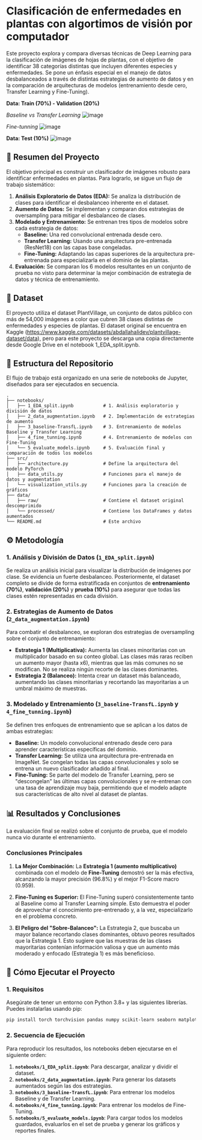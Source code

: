 # Clasificación de enfermedades en plantas con algortimos de visión por computador 

Este proyecto explora y compara diversas técnicas de Deep Learning para la clasificación de imágenes de hojas de plantas, con el objetivo de identificar 38 categorías distintas que incluyen diferentes especies y enfermedades. Se pone un énfasis especial en el manejo de datos desbalanceados a través de distintas estrategias de aumento de datos y en la comparación de arquitecturas de modelos (entrenamiento desde cero, Transfer Learning y Fine-Tuning).

**Data: Train (70%) - Validation (20%)**

*Baseline vs Transfer Learning*
![image](https://github.com/user-attachments/assets/327649b6-a0ea-4e7c-b541-d92f7ac65148)

*Fine-tunning*
![image](https://github.com/user-attachments/assets/b76ad6ac-0280-41ad-a935-03dbda9535a3)

**Data: Test (10%)**
![image](https://github.com/user-attachments/assets/ceb90e9d-ca55-4b79-9739-1b601c7d6dc4)


## 📝 Resumen del Proyecto
El objetivo principal es construir un clasificador de imágenes robusto para identificar enfermedades en plantas. Para lograrlo, se sigue un flujo de trabajo sistemático:
1.  **Análisis Exploratorio de Datos (EDA):** Se analiza la distribución de clases para identificar el desbalanceo inherente en el dataset.
2.  **Aumento de Datos:** Se implementan y comparan dos estrategias de oversampling para mitigar el desbalanceo de clases.
3.  **Modelado y Entrenamiento:** Se entrenan tres tipos de modelos sobre cada estrategia de datos:
    * **Baseline:** Una red convolucional entrenada desde cero.
    * **Transfer Learning:** Usando una arquitectura pre-entrenada (ResNet18) con las capas base congeladas.
    * **Fine-Tuning:** Adaptando las capas superiores de la arquitectura pre-entrenada para especializarla en el dominio de las plantas.
4.  **Evaluación:** Se comparan los 6 modelos resultantes en un conjunto de prueba no visto para determinar la mejor combinación de estrategia de datos y técnica de entrenamiento.

## 💾 Dataset
El proyecto utiliza el dataset PlantVillage, un conjunto de datos público con más de 54,000 imágenes a color que cubren 38 clases distintas de enfermedades y especies de plantas. El dataset original se encuentra en Kaggle (https://www.kaggle.com/datasets/abdallahalidev/plantvillage-dataset/data), pero para este proyecto se descarga una copia directamente desde Google Drive en el notebook 1_EDA_split.ipynb.

## 📂 Estructura del Repositorio
El flujo de trabajo está organizado en una serie de notebooks de Jupyter, diseñados para ser ejecutados en secuencia.

```
.
├── notebooks/
│   ├── 1_EDA_split.ipynb           # 1. Análisis exploratorio y división de datos
│   ├── 2_data_augmentation.ipynb   # 2. Implementación de estrategias de aumento
│   ├── 3_baseline-TransfL.ipynb    # 3. Entrenamiento de modelos Baseline y Transfer Learning
│   ├── 4_fine_tunning.ipynb        # 4. Entrenamiento de modelos con Fine-Tuning
│   └── 5_evaluate_models.ipynb     # 5. Evaluación final y comparación de todos los modelos
├── src/
│   ├── architecture.py             # Define la arquitectura del modelo PyTorch
│   ├── data_utils.py               # Funciones para el manejo de datos y augmentation
│   └── visualization_utils.py      # Funciones para la creación de gráficos
├── data/
│   ├── raw/                        # Contiene el dataset original descomprimido
│   └── processed/                  # Contiene los DataFrames y datos aumentados
└── README.md                       # Este archivo
```

## ⚙️ Metodología

### 1. Análisis y División de Datos (`1_EDA_split.ipynb`)
Se realiza un análisis inicial para visualizar la distribución de imágenes por clase. Se evidencia un fuerte desbalanceo. Posteriormente, el dataset completo se divide de forma estratificada en conjuntos de **entrenamiento (70%)**, **validación (20%)** y **prueba (10%)** para asegurar que todas las clases estén representadas en cada división.

### 2. Estrategias de Aumento de Datos (`2_data_augmentation.ipynb`)
Para combatir el desbalanceo, se exploran dos estrategias de oversampling sobre el conjunto de entrenamiento:
* **Estrategia 1 (Multiplicativa):** Aumenta las clases minoritarias con un multiplicador basado en su conteo global. Las clases más raras reciben un aumento mayor (hasta x6), mientras que las más comunes no se modifican. No se realiza ningún recorte de las clases dominantes.
* **Estrategia 2 (Balanceo):** Intenta crear un dataset más balanceado, aumentando las clases minoritarias y recortando las mayoritarias a un umbral máximo de muestras.

### 3. Modelado y Entrenamiento (`3_baseline-TransfL.ipynb` y `4_fine_tunning.ipynb`)
Se definen tres enfoques de entrenamiento que se aplican a los datos de ambas estrategias:
* **Baseline:** Un modelo convolucional entrenado desde cero para aprender características específicas del dominio.
* **Transfer Learning:** Se utiliza una arquitectura pre-entrenada en ImageNet. Se congelan todas las capas convolucionales y solo se entrena un nuevo clasificador añadido al final.
* **Fine-Tuning:** Se parte del modelo de Transfer Learning, pero se "descongelan" las últimas capas convolucionales y se re-entrenan con una tasa de aprendizaje muy baja, permitiendo que el modelo adapte sus características de alto nivel al dataset de plantas.

## 📊 Resultados y Conclusiones

La evaluación final se realizó sobre el conjunto de prueba, que el modelo nunca vio durante el entrenamiento.

### Conclusiones Principales
1.  **La Mejor Combinación:** La **Estrategia 1 (aumento multiplicativo)** combinada con el modelo de **Fine-Tuning** demostró ser la más efectiva, alcanzando la mayor precisión (96.8%) y el mejor F1-Score macro (0.959).

2.  **Fine-Tuning es Superior:** El Fine-Tuning superó consistentemente tanto al Baseline como al Transfer Learning simple. Esto demuestra el poder de aprovechar el conocimiento pre-entrenado y, a la vez, especializarlo en el problema concreto.

3.  **El Peligro del "Sobre-Balanceo":** La Estrategia 2, que buscaba un mayor balance recortando clases dominantes, obtuvo peores resultados que la Estrategia 1. Esto sugiere que las muestras de las clases mayoritarias contenían información valiosa y que un aumento más moderado y enfocado (Estrategia 1) es más beneficioso.


## 🚀 Cómo Ejecutar el Proyecto

### 1. Requisitos
Asegúrate de tener un entorno con Python 3.8+ y las siguientes librerías. Puedes instalarlas usando pip:
```bash
pip install torch torchvision pandas numpy scikit-learn seaborn matplotlib gdown tqdm
```

### 2. Secuencia de Ejecución
Para reproducir los resultados, los notebooks deben ejecutarse en el siguiente orden:

1.  **`notebooks/1_EDA_split.ipynb`**: Para descargar, analizar y dividir el dataset.
2.  **`notebooks/2_data_augmentation.ipynb`**: Para generar los datasets aumentados según las dos estrategias.
3.  **`notebooks/3_baseline-TransfL.ipynb`**: Para entrenar los modelos Baseline y de Transfer Learning.
4.  **`notebooks/4_fine_tunning.ipynb`**: Para entrenar los modelos de Fine-Tuning.
5.  **`notebooks/5_evaluate_models.ipynb`**: Para cargar todos los modelos guardados, evaluarlos en el set de prueba y generar los gráficos y reportes finales.
